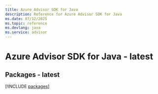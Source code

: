 ```yaml
---
title: Azure Advisor SDK for Java
description: Reference for Azure Advisor SDK for Java
ms.date: 07/12/2025
ms.topic: reference
ms.devlang: java
ms.service: advisor
---
```

# Azure Advisor SDK for Java - latest
## Packages - latest
[!INCLUDE [packages](advisor-index.md)]